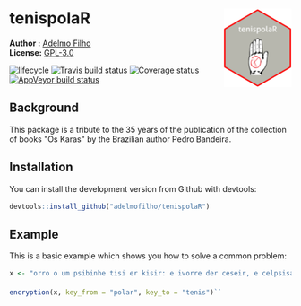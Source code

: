 # tenispolaR <img src="man/figures/logo.png" align="right" height=140/>

**Author :** [Adelmo Filho](http://adelmofilho.github.io/)<br/>
**License:** [GPL-3.0](https://opensource.org/licenses/GPL-3.0)

[![lifecycle](https://img.shields.io/badge/lifecycle-stable-brightgreen.svg)](https://www.tidyverse.org/lifecycle/#stable)
[![Travis build status](https://travis-ci.org/adelmofilho/tenispolaR.svg?branch=master)](https://travis-ci.org/adelmofilho/tenispolaR)
[![Coverage status](https://codecov.io/gh/adelmofilho/tenispolaR/branch/master/graph/badge.svg)](https://codecov.io/github/adelmofilho/tenispolaR?branch=master)
[![AppVeyor build status](https://ci.appveyor.com/api/projects/status/github/adelmofilho/tenispolaR?branch=master&svg=true)](https://ci.appveyor.com/project/adelmofilho/tenispolaR)


## Background

This package is a tribute to the 35 years of the publication of the collection of books "Os Karas" by the Brazilian author Pedro Bandeira.

## Installation

You can install the development version from Github with devtools:

``` r
devtools::install_github("adelmofilho/tenispolaR")
```

## Example

This is a basic example which shows you how to solve a common problem:

``` r
x <- "orro o um psibinhe tisi er kisir: e ivorre der ceseir, e celpsisae der cisopir!"

encryption(x, key_from = "polar", key_to = "tenis")``

